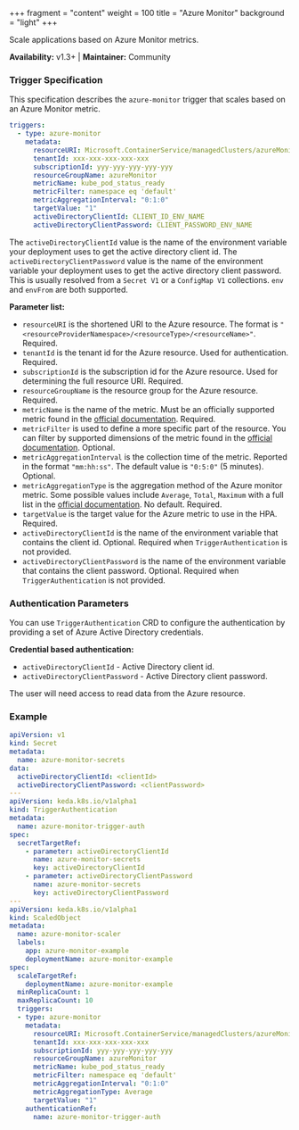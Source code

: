 +++
fragment = "content"
weight = 100
title = "Azure Monitor"
background = "light"
+++

Scale applications based on Azure Monitor metrics.

**Availability:** v1.3+ | **Maintainer:** Community

<!--more-->

### Trigger Specification

This specification describes the `azure-monitor` trigger that scales based on an Azure Monitor metric.

```yaml
triggers:
  - type: azure-monitor
    metadata:
      resourceURI: Microsoft.ContainerService/managedClusters/azureMonitorCluster
      tenantId: xxx-xxx-xxx-xxx-xxx
      subscriptionId: yyy-yyy-yyy-yyy-yyy
      resourceGroupName: azureMonitor
      metricName: kube_pod_status_ready
      metricFilter: namespace eq 'default'
      metricAggregationInterval: "0:1:0"
      targetValue: "1"
      activeDirectoryClientId: CLIENT_ID_ENV_NAME
      activeDirectoryClientPassword: CLIENT_PASSWORD_ENV_NAME
```

The `activeDirectoryClientId` value is the name of the environment variable your deployment uses to get the active directory client id. The `activeDirectoryClientPassword` value is the name of the environment variable your deployment uses to get the active directory client password. This is usually resolved from a `Secret V1` or a `ConfigMap V1` collections. `env` and `envFrom` are both supported.

**Parameter list:**

- `resourceURI` is the shortened URI to the Azure resource. The format is `"<resourceProviderNamespace>/<resourceType>/<resourceName>"`. Required. 
- `tenantId` is the tenant id for the Azure resource. Used for authentication. Required.
- `subscriptionId` is the subscription id for the Azure resource. Used for determining the full resource URI. Required.
- `resourceGroupName` is the resource group for the Azure resource. Required.
- `metricName` is the name of the metric. Must be an officially supported metric  found in the [official documentation](https://docs.microsoft.com/en-us/azure/azure-monitor/platform/metrics-supported). Required.
- `metricFilter` is used to define a more specific part of the resource. You can filter by supported dimensions of the metric found in the [official documentation](https://docs.microsoft.com/en-us/azure/azure-monitor/platform/metrics-supported). Optional.
- `metricAggregationInterval` is the collection time of the metric. Reported in the format `"mm:hh:ss"`. The default value is `"0:5:0"` (5 minutes). Optional.
- `metricAggregationType` is the aggregation method of the Azure monitor metric. Some possible values include `Average`, `Total`, `Maximum` with a full list in the [official documentation](https://docs.microsoft.com/en-us/azure/azure-monitor/platform/metrics-supported). No default. Required.
- `targetValue` is the target value for the Azure metric to use in the HPA. Required.
- `activeDirectoryClientId` is the name of the environment variable that contains the client id. Optional. Required when `TriggerAuthentication` is not provided. 
- `activeDirectoryClientPassword` is the name of the environment variable that contains the client password. Optional. Required when `TriggerAuthentication` is not provided.

### Authentication Parameters

You can use `TriggerAuthentication` CRD to configure the authentication by providing a set of Azure Active Directory credentials.

**Credential based authentication:**

- `activeDirectoryClientId` - Active Directory client id.
- `activeDirectoryClientPassword` - Active Directory client password.

The user will need access to read data from the Azure resource.

### Example

```yaml
apiVersion: v1
kind: Secret
metadata:
  name: azure-monitor-secrets
data:
  activeDirectoryClientId: <clientId>
  activeDirectoryClientPassword: <clientPassword>
---
apiVersion: keda.k8s.io/v1alpha1
kind: TriggerAuthentication
metadata: 
  name: azure-monitor-trigger-auth
spec:
  secretTargetRef:
    - parameter: activeDirectoryClientId
      name: azure-monitor-secrets
      key: activeDirectoryClientId
    - parameter: activeDirectoryClientPassword
      name: azure-monitor-secrets
      key: activeDirectoryClientPassword
---
apiVersion: keda.k8s.io/v1alpha1
kind: ScaledObject
metadata:
  name: azure-monitor-scaler
  labels:
    app: azure-monitor-example
    deploymentName: azure-monitor-example
spec:
  scaleTargetRef:
    deploymentName: azure-monitor-example
  minReplicaCount: 1
  maxReplicaCount: 10
  triggers:
  - type: azure-monitor
    metadata:
      resourceURI: Microsoft.ContainerService/managedClusters/azureMonitorCluster 
      tenantId: xxx-xxx-xxx-xxx-xxx
      subscriptionId: yyy-yyy-yyy-yyy-yyy
      resourceGroupName: azureMonitor
      metricName: kube_pod_status_ready
      metricFilter: namespace eq 'default'
      metricAggregationInterval: "0:1:0"
      metricAggregationType: Average
      targetValue: "1"
    authenticationRef:
      name: azure-monitor-trigger-auth
```
